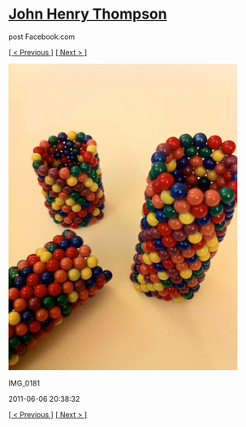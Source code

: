 # [John Henry Thompson](../README.md)
post Facebook.com

[[ < Previous ]](2011-06-06-1.md) [[ Next > ]](2011-06-06-3.md)

[![](../media/2011-06-06/Magnetic-Balls-IMG_0181.jpg)](../README.md)

IMG_0181

2011-06-06 20:38:32

[[ < Previous ]](2011-06-06-1.md) [[ Next > ]](2011-06-06-3.md)